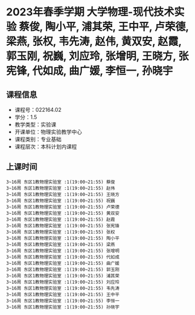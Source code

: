 # 2023年春季学期 大学物理-现代技术实验 蔡俊, 陶小平, 浦其荣, 王中平, 卢荣德, 梁燕, 张权, 韦先涛, 赵伟, 黄双安, 赵霞, 郭玉刚, 祝巍, 刘应玲, 张增明, 王晓方, 张宪锋, 代如成, 曲广媛, 李恒一, 孙晓宇






## 课程信息

- 课程号：022164.02
- 学分：1.5
- 教学类型：实验课
- 开课单位：物理实验教学中心
- 课程类别：专业基础
- 课程层次：本科计划内课程

## 上课时间

```
3~16周 东区1教物理实验室 :1(19:00~21:55) 蔡俊
3~16周 东区1教物理实验室 :1(19:00~21:55) 赵伟
3~16周 东区1教物理实验室 :1(19:00~21:55) 王晓方
3~16周 东区1教物理实验室 :1(19:00~21:55) 祝巍
3~16周 东区1教物理实验室 :1(19:00~21:55) 卢荣德
3~16周 东区1教物理实验室 :1(19:00~21:55) 黄双安
3~16周 东区1教物理实验室 :1(19:00~21:55) 赵霞
3~16周 东区1教物理实验室 :1(19:00~21:55) 张宪锋
3~16周 东区1教物理实验室 :1(19:00~21:55) 张权
3~16周 东区1教物理实验室 :1(19:00~21:55) 陶小平
3~16周 东区1教物理实验室 :1(19:00~21:55) 梁燕
3~16周 东区1教物理实验室 :1(19:00~21:55) 张增明
3~16周 东区1教物理实验室 :1(19:00~21:55) 代如成
3~16周 东区1教物理实验室 :1(19:00~21:55) 曲广媛
3~16周 东区1教物理实验室 :1(19:00~21:55) 郭玉刚
3~16周 东区1教物理实验室 :1(19:00~21:55) 浦其荣
3~16周 东区1教物理实验室 :1(19:00~21:55) 刘应玲
3~16周 东区1教物理实验室 :1(19:00~21:55) 韦先涛
3~16周 东区1教物理实验室 :1(19:00~21:55) 王中平
3~16周 东区1教物理实验室 :1(19:00~21:55) 李恒一
3~16周 东区1教物理实验室 :1(19:00~21:55) 孙晓宇
```

